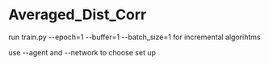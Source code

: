 # Averaged_Dist_Corr

run train.py --epoch=1 --buffer=1 --batch_size=1 for incremental algorihtms

use --agent and --network to choose set up
